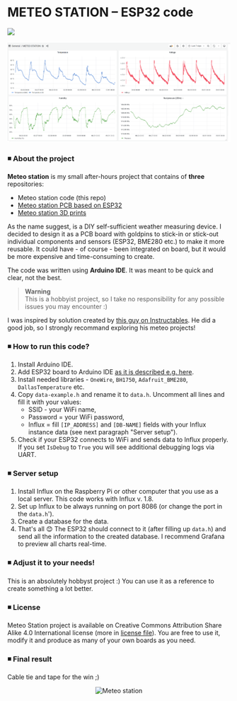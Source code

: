 # METEO STATION – ESP32 code
[![](https://img.shields.io/badge/-METEO%20STATION%20PROJECT%20-f17892)](https://alicja.space)


![image](img/grafana.png)

### ◾ About the project

**Meteo station** is my small after-hours project that contains of **three** repositories:
- Meteo station code (this repo)
- [Meteo station PCB based on ESP32 ](https://github.com/alicjamusial/meteo-station-pcb)
- [Meteo station 3D prints](https://github.com/alicjamusial/meteo-station-3d-print)

As the name suggest, is a DIY self-sufficient weather measuring device. I decided to design it as a PCB board with goldpins to stick-in or stick-out individual components and sensors (ESP32, BME280 etc.) to make it more reusable. It could have - of course - been integrated on board, but it would be more expensive and time-consuming to create.

The code was written using **Arduino IDE**. It was meant to be quick and clear, not the best.

> **Warning** <br>
> This is a hobbyist project, so I take no responsibility for any possible issues you may encounter :)


I was inspired by solution created by [this guy on Instructables](https://www.instructables.com/Solar-Powered-WiFi-Weather-Station-V30/). He did a good job, so I strongly recommand exploring his meteo projects!

### ◾ How to run this code?
1. Install Arduino IDE.
2. Add ESP32 board to Arduino IDE [as it is described e.g. here](https://randomnerdtutorials.com/installing-the-esp32-board-in-arduino-ide-windows-instructions/).
3. Install needed libraries - `OneWire`, `BH1750`, `Adafruit_BME280`, `DallasTemperature` etc.
4. Copy `data-example.h` and rename it to `data.h`. Uncomment all lines and fill it with your values:
   - SSID - your WiFi name,
   - Password = your WiFi password,
   - Influx =  fill `[IP_ADDRESS]` and `[DB-NAME]` fields with your Influx instance data (see next paragraph "Server setup").
5. Check if your ESP32 connects to WiFi and sends data to Influx properly. If you set `IsDebug` to `True` you will see additional debugging logs via UART.


### ◾ Server setup

1. Install Influx on the Raspberry Pi or other computer that you use as a local server. This code works with Influx v. 1.8.
2. Set up Influx to be always running on port 8086 (or change the port in the `data.h`').
3. Create a database for the data.
4. That's all 😊 The ESP32 should connect to it (after filling up `data.h`) and send all the information to the created database. I recommend Grafana to preview all charts real-time.


### ◾ Adjust it to your needs!
This is an absolutely hobbyst project :) You can use it as a reference to create something a lot better.


### ◾ License
Meteo Station project is available on Creative Commons Attribution Share Alike 4.0 International license (more in [license file](LICENSE.txt)). You are free to use it, modify it and produce as many of your own boards as you need.

### ◾ Final result

Cable tie and tape for the win ;)

<p align="center">
  <img alt="Meteo station" src="img/meteo-station.jpg" width="65%">
</p>
